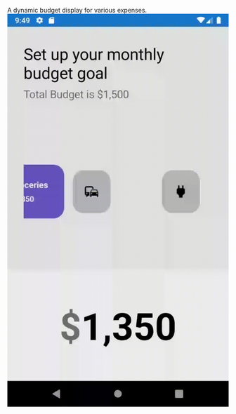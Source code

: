 A dynamic budget display for various expenses.
![AnimatedTextUI](https://github.com/hcolina/ui-animatedtext/blob/master/AnimatedTextUI.gif)
